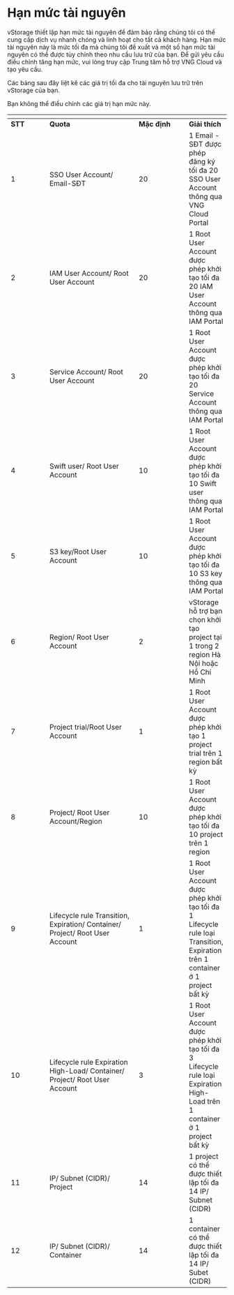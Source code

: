 # Hạn mức tài nguyên

vStorage thiết lập hạn mức tài nguyên để đảm bảo rằng chúng tôi có thể cung cấp dịch vụ nhanh chóng và linh hoạt cho tất cả khách hàng. Hạn mức tài nguyên này là mức tối đa mà chúng tôi đề xuất và một số hạn mức tài nguyên có thể được tùy chỉnh theo nhu cầu lưu trữ của bạn. Để gửi yêu cầu điều chỉnh tăng hạn mức, vui lòng truy cập Trung tâm hỗ trợ VNG Cloud và tạo yêu cầu.

Các bảng sau đây liệt kê các giá trị tối đa cho tài nguyên lưu trữ trên vStorage của bạn.

Bạn không thể điều chỉnh các giá trị hạn mức này.

<table data-header-hidden><thead><tr><th width="108"></th><th width="247"></th><th width="154"></th><th></th></tr></thead><tbody><tr><td><strong>STT</strong></td><td><strong>Quota</strong></td><td><strong>Mặc định</strong></td><td><strong>Giải thích</strong></td></tr><tr><td>1</td><td>SSO User Account/ Email-SĐT</td><td>20</td><td>1 Email - SĐT được phép đăng ký tối đa 20 SSO User Account thông qua VNG Cloud Portal</td></tr><tr><td>2</td><td>IAM User Account/ Root User Account</td><td>20</td><td>1 Root User Account được phép khởi tạo tối đa 20 IAM User Account thông qua IAM Portal</td></tr><tr><td>3</td><td>Service Account/ Root User Account</td><td>20</td><td>1 Root User Account được phép khởi tạo tối đa 20 Service Account thông qua IAM Portal</td></tr><tr><td>4</td><td>Swift user/ Root User Account</td><td>10</td><td>1 Root User Account được phép khởi tạo tối đa 10 Swift user thông qua IAM Portal</td></tr><tr><td>5</td><td>S3 key/Root User Account</td><td>10</td><td>1 Root User Account được phép khởi tạo tối đa 10 S3 key thông qua IAM Portal</td></tr><tr><td>6</td><td>Region/ Root User Account</td><td>2</td><td>vStorage hỗ trợ bạn chọn khởi tạo project tại 1 trong 2 region Hà Nội hoặc Hồ Chí Minh</td></tr><tr><td>7</td><td>Project trial/Root User Account</td><td>1</td><td>1 Root User Account được phép khởi tạo 1 project trial trên 1 region bất kỳ</td></tr><tr><td>8</td><td>Project/ Root User Account/Region</td><td>10</td><td>1 Root User Account được phép khởi tạo tối đa 10 project trên 1 region</td></tr><tr><td>9</td><td>Lifecycle rule Transition, Expiration/ Container/ Project/ Root User Account</td><td>1</td><td>1 Root User Account được phép khởi tạo tối đa 1 Lifecycle rule loại Transition, Expiration trên 1 container ở 1 project bất kỳ</td></tr><tr><td>10</td><td>Lifecycle rule Expiration High-Load/ Container/ Project/ Root User Account</td><td>3</td><td>1 Root User Account được phép khởi tạo tối đa 3 Lifecycle rule loại Expiration High-Load trên 1 container ở 1 project bất kỳ</td></tr><tr><td>11</td><td>IP/ Subnet (CIDR)/ Project </td><td>14</td><td>1 project có thể được thiết lập tối đa 14 IP/ Subnet (CIDR)</td></tr><tr><td>12</td><td>IP/ Subnet (CIDR)/ Container</td><td>14</td><td>1 container có thể được thiết lập tối đa 14 IP/ Subet (CIDR)</td></tr></tbody></table>
